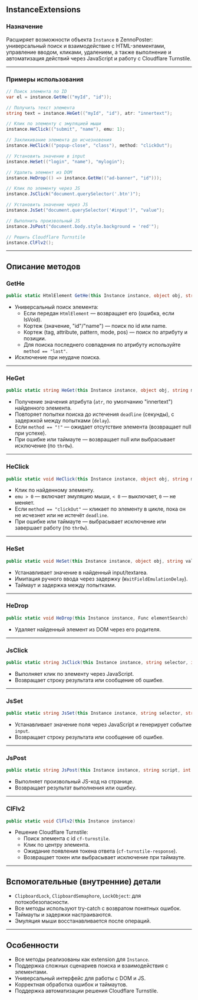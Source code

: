 

## InstanceExtensions

### Назначение

Расширяет возможности объекта `Instance` в ZennoPoster: универсальный поиск и взаимодействие с HTML-элементами, управление вводом, кликами, удалением, а также выполнение и автоматизация действий через JavaScript и работу с Cloudflare Turnstile.

---

### Примеры использования

```csharp
// Поиск элемента по ID
var el = instance.GetHe(("myId", "id"));

// Получить текст элемента
string text = instance.HeGet(("myId", "id"), atr: "innertext");

// Клик по элементу с эмуляцией мыши
instance.HeClick(("submit", "name"), emu: 1);

// Закликивание элемента до исчезновения
instance.HeClick(("popup-close", "class"), method: "clickOut");

// Установить значение в input
instance.HeSet(("login", "name"), "mylogin");

// Удалить элемент из DOM
instance.HeDrop(() => instance.GetHe(("ad-banner", "id")));

// Клик по элементу через JS
instance.JsClick("document.querySelector('.btn')");

// Установить значение через JS
instance.JsSet("document.querySelector('#input')", "value");

// Выполнить произвольный JS
instance.JsPost("document.body.style.background = 'red'");

// Решить Cloudflare Turnstile
instance.ClFlv2();
```


---

## Описание методов

### GetHe

```csharp
public static HtmlElement GetHe(this Instance instance, object obj, string method = "")
```

- Универсальный поиск элемента:
    - Если передан `HtmlElement` — возвращает его (ошибка, если IsVoid).
    - Кортеж (значение, "id"/"name") — поиск по id или name.
    - Кортеж (tag, attribute, pattern, mode, pos) — поиск по атрибуту и позиции.
    - Для поиска последнего совпадения по атрибуту используйте `method == "last"`.
- Исключение при неудаче поиска.

---

### HeGet

```csharp
public static string HeGet(this Instance instance, object obj, string method = "", int deadline = 10, string atr = "innertext", int delay = 1, string comment = "", bool thr0w = true)
```

- Получение значения атрибута (`atr`, по умолчанию "innertext") найденного элемента.
- Повторяет попытки поиска до истечения `deadline` (секунды), с задержкой между попытками (`delay`).
- Если `method == "!"` — ожидает отсутствие элемента (возвращает null при успехе).
- При ошибке или таймауте — возвращает null или выбрасывает исключение (по `thr0w`).

---

### HeClick

```csharp
public static void HeClick(this Instance instance, object obj, string method = "", int deadline = 10, int delay = 1, string comment = "", bool thr0w = true, int emu = 0)
```

- Клик по найденному элементу.
- `emu > 0` — включает эмуляцию мыши, `< 0` — выключает, `0` — не меняет.
- Если `method == "clickOut"` — кликает по элементу в цикле, пока он не исчезнет или не истечёт `deadline`.
- При ошибке или таймауте — выбрасывает исключение или завершает работу (по `thr0w`).

---

### HeSet

```csharp
public static void HeSet(this Instance instance, object obj, string value, string method = "id", int deadline = 10, int delay = 1, string comment = "", bool thr0w = true)
```

- Устанавливает значение в найденный input/textarea.
- Имитация ручного ввода через задержку (`WaitFieldEmulationDelay`).
- Таймаут и задержка между попытками.

---

### HeDrop

```csharp
public static void HeDrop(this Instance instance, Func elementSearch)
```

- Удаляет найденный элемент из DOM через его родителя.

---

### JsClick

```csharp
public static string JsClick(this Instance instance, string selector, int delay = 2)
```

- Выполняет клик по элементу через JavaScript.
- Возвращает строку результата или сообщение об ошибке.

---

### JsSet

```csharp
public static string JsSet(this Instance instance, string selector, string value, int delay = 2)
```

- Устанавливает значение поля через JavaScript и генерирует событие `input`.
- Возвращает строку результата или сообщение об ошибке.

---

### JsPost

```csharp
public static string JsPost(this Instance instance, string script, int delay = 0)
```

- Выполняет произвольный JS-код на странице.
- Возвращает результат выполнения или ошибку.

---

### ClFlv2

```csharp
public static void ClFlv2(this Instance instance)
```

- Решение Cloudflare Turnstile:
    - Поиск элемента с id `cf-turnstile`.
    - Клик по центру элемента.
    - Ожидание появления токена ответа (`cf-turnstile-response`).
    - Возвращает токен или выбрасывает исключение при таймауте.

---

## Вспомогательные (внутренние) детали

- `ClipboardLock`, `ClipboardSemaphore`, `LockObject`: для потокобезопасности.
- Все методы используют try-catch с возвратом понятных ошибок.
- Таймауты и задержки настраиваются.
- Эмуляция мыши восстанавливается после операций.

---

## Особенности

- Все методы реализованы как extension для `Instance`.
- Поддержка сложных сценариев поиска и взаимодействия с элементами.
- Универсальный интерфейс для работы с DOM и JS.
- Корректная обработка ошибок и таймаутов.
- Поддержка автоматизации решения Cloudflare Turnstile.

